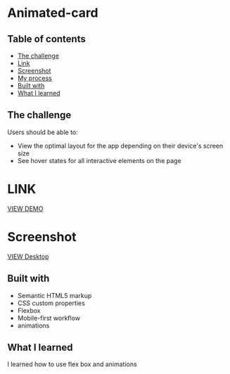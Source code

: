 # Animated-card

## Table of contents

  - [The challenge](#the-challenge)
  -  [Link](#link)
  - [Screenshot](#screenshot)
  - [My process](#my-process)
  - [Built with](#built-with)
  - [What I learned](#what-i-learned)


## The challenge

Users should be able to:

- View the optimal layout for the app depending on their device's screen size
- See hover states for all interactive elements on the page

# LINK

[VIEW DEMO](https://miron-silviu.github.io/card-animated/)

# Screenshot

[VIEW Desktop](https://github.com/Miron-Silviu/card-animated/assets/119732322/a657c9c8-21ae-49b0-8e88-bd9b91623aee)


## Built with

- Semantic HTML5 markup
- CSS custom properties
- Flexbox
- Mobile-first workflow
- animations

## What I learned

I learned how to use flex box and animations
